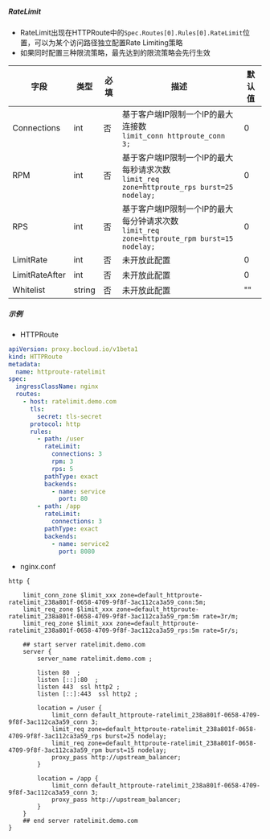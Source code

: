 ##### RateLimit

- RateLimit出现在HTTPRoute中的`Spec.Routes[0].Rules[0].RateLimit`位置，可以为某个访问路径独立配置Rate Limiting策略
- 如果同时配置三种限流策略，最先达到的限流策略会先行生效

| 字段           | 类型   | 必填 | 描述                                                         | 默认值 |
| -------------- | ------ | ---- | ------------------------------------------------------------ | ------ |
| Connections    | int    | 否   | 基于客户端IP限制一个IP的最大连接数<br>`limit_conn httproute_conn 3;` | 0      |
| RPM            | int    | 否   | 基于客户端IP限制一个IP的最大每秒请求次数<br>`limit_req zone=httproute_rps burst=25 nodelay;` | 0      |
| RPS            | int    | 否   | 基于客户端IP限制一个IP的最大每分钟请求次数<br>`limit_req zone=httproute_rpm burst=15 nodelay;` | 0      |
| LimitRate      | int    | 否   | 未开放此配置                                                 | 0      |
| LimitRateAfter | int    | 否   | 未开放此配置                                                 | 0      |
| Whitelist      | string | 否   | 未开放此配置                                                 | ""     |



##### 示例

- HTTPRoute

```yaml
apiVersion: proxy.bocloud.io/v1beta1
kind: HTTPRoute
metadata:
  name: httproute-ratelimit
spec:
  ingressClassName: nginx
  routes:
    - host: ratelimit.demo.com
      tls:
        secret: tls-secret
      protocol: http
      rules:
        - path: /user
          rateLimit:
            connections: 3
            rpm: 3
            rps: 5
          pathType: exact
          backends:
            - name: service
              port: 80
        - path: /app
          rateLimit:
            connections: 3
          pathType: exact
          backends:
            - name: service2
              port: 8080
```

- nginx.conf

```nginx
http {
	
	limit_conn_zone $limit_xxx zone=default_httproute-ratelimit_238a801f-0658-4709-9f8f-3ac112ca3a59_conn:5m;
	limit_req_zone $limit_xxx zone=default_httproute-ratelimit_238a801f-0658-4709-9f8f-3ac112ca3a59_rpm:5m rate=3r/m;
	limit_req_zone $limit_xxx zone=default_httproute-ratelimit_238a801f-0658-4709-9f8f-3ac112ca3a59_rps:5m rate=5r/s;
	
	## start server ratelimit.demo.com
	server {
		server_name ratelimit.demo.com ;
		
		listen 80  ;
		listen [::]:80  ;
		listen 443  ssl http2 ;
		listen [::]:443  ssl http2 ;
		
		location = /user {
			limit_conn default_httproute-ratelimit_238a801f-0658-4709-9f8f-3ac112ca3a59_conn 3;
			limit_req zone=default_httproute-ratelimit_238a801f-0658-4709-9f8f-3ac112ca3a59_rps burst=25 nodelay;
			limit_req zone=default_httproute-ratelimit_238a801f-0658-4709-9f8f-3ac112ca3a59_rpm burst=15 nodelay;
			proxy_pass http://upstream_balancer;
		}
		
		location = /app {
			limit_conn default_httproute-ratelimit_238a801f-0658-4709-9f8f-3ac112ca3a59_conn 3;
			proxy_pass http://upstream_balancer;
		}
	}
	## end server ratelimit.demo.com
}
```

